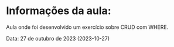 # Informações da aula:
Aula onde foi desenvolvido um exercício sobre CRUD com WHERE.

<p>Data: 27 de outubro de 2023 (2023-10-27)<p> 